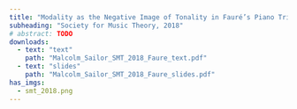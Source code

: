 ```yaml
---
title: "Modality as the Negative Image of Tonality in Fauré’s Piano Trio, op. 120"
subheading: "Society for Music Theory, 2018"
# abstract: TODO
downloads:
  - text: "text"
    path: "Malcolm_Sailor_SMT_2018_Faure_text.pdf"
  - text: "slides"
    path: "Malcolm_Sailor_SMT_2018_Faure_slides.pdf"
has_imgs:
  - smt_2018.png
---
```

